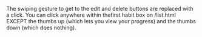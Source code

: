 The swiping gesture to get to the edit and delete buttons are replaced with a click. You can click anywhere within thefirst habit box on /list.html EXCEPT the thumbs up (which lets you view your progress) and the thumbs down (which does nothing).   
